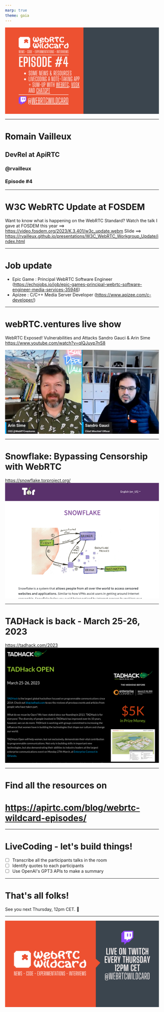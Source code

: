 ```yaml
---
marp: true
theme: gaia
---
```


![bg](./assets/ep4.png)

---
# Romain Vailleux

## DevRel at ApiRTC

### @rvailleux

### Episode #4

---

# W3C WebRTC Update at FOSDEM

Want to know what is happening on the WebRTC Standard?
Watch the talk I gave at FOSDEM this year ==> https://video.fosdem.org/2023/K.3.401/w3c_update.webm
Slide ==> https://rvailleux.github.io/presentations/W3C_WebRTC_Workgroup_Update/index.html

---

# Job update
- Epic Game : Principal WebRTC Software Engineer (https://echojobs.io/job/epic-games-principal-webrtc-software-engineer-media-services-35946)
- Apizee : C/C++ Media Server Developer (https://www.apizee.com/c-developer/)

---

# webRTC.ventures live show
WebRTC Exposed! Vulnerabilities and Attacks
Sandro Gauci & Arin Sime
https://www.youtube.com/watch?v=qlQJuyp7nS8

![height:300px](assets/Screenshot%202023-02-16%20at%2011-06-38%20WebRTC%20Live%20%2376%20WebRTC%20Exposed!%20Vulnerabilities%20and%20Attacks.png)

---

# Snowflake: Bypassing Censorship with WebRTC
https://snowflake.torproject.org/
![height:400px](./assets/Screenshot%202023-02-16%20at%2011-14-00%20Snowflake%20%E2%9D%84%EF%B8%8F.png)

---

# TADHack is back - March 25-26, 2023
https://tadhack.com/2023
![](assets/Screenshot%202023-02-16%20at%2011-17-06%20TADHack-Open%202023.png)

---

# Find all the resources on
# https://apirtc.com/blog/webrtc-wildcard-episodes/

---
# LiveCoding - let's build things!

- [ ] Transcribe all the participants talks in the room
- [ ] Identify quotes to each participants
- [ ] Use OpenAI's GPT3 APIs to make a summary

---

# That's all folks!

See you next Thursday, 12pm CET. 👋

---
![bg](./assets/webrtcwildcard-banner.png)